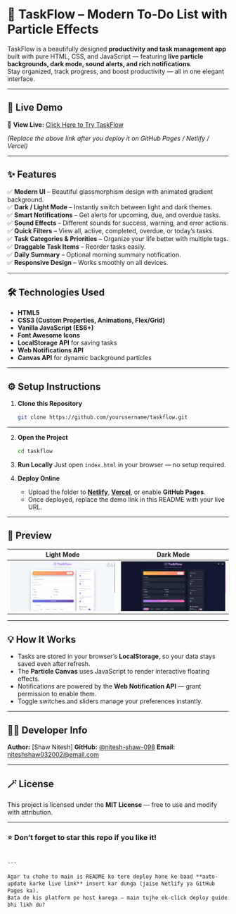 # 🧠 TaskFlow – Modern To-Do List with Particle Effects

TaskFlow is a beautifully designed **productivity and task management app** built with pure HTML, CSS, and JavaScript — featuring **live particle backgrounds, dark mode, sound alerts, and rich notifications**.  
Stay organized, track progress, and boost productivity — all in one elegant interface.

---

## 🚀 Live Demo
🔗 **View Live:** [Click Here to Try TaskFlow](https://your-live-demo-link-here.com)

*(Replace the above link after you deploy it on GitHub Pages / Netlify / Vercel)*

---

## ✨ Features

✅ **Modern UI** – Beautiful glassmorphism design with animated gradient background.  
✅ **Dark / Light Mode** – Instantly switch between light and dark themes.  
✅ **Smart Notifications** – Get alerts for upcoming, due, and overdue tasks.  
✅ **Sound Effects** – Different sounds for success, warning, and error actions.  
✅ **Quick Filters** – View all, active, completed, overdue, or today’s tasks.  
✅ **Task Categories & Priorities** – Organize your life better with multiple tags.  
✅ **Draggable Task Items** – Reorder tasks easily.  
✅ **Daily Summary** – Optional morning summary notification.  
✅ **Responsive Design** – Works smoothly on all devices.

---

## 🛠️ Technologies Used

- **HTML5**
- **CSS3 (Custom Properties, Animations, Flex/Grid)**
- **Vanilla JavaScript (ES6+)**
- **Font Awesome Icons**
- **LocalStorage API** for saving tasks
- **Web Notifications API**
- **Canvas API** for dynamic background particles

---

## ⚙️ Setup Instructions

1. **Clone this Repository**
   ```bash
   git clone https://github.com/yourusername/taskflow.git
---

2. **Open the Project**

   ```bash
   cd taskflow
   ```

3. **Run Locally**
   Just open `index.html` in your browser — no setup required.

4. **Deploy Online**

   * Upload the folder to [**Netlify**](https://www.netlify.com/), [**Vercel**](https://vercel.com/), or enable **GitHub Pages**.
   * Once deployed, replace the demo link in this README with your live URL.

---

## 📸 Preview

| Light Mode                                  | Dark Mode                                 |
| ------------------------------------------- | ----------------------------------------- |
| ![Light Mode](./screenshots/light-mode.png) | ![Dark Mode](./screenshots/dark-mode.png) |

---

## 💡 How It Works

* Tasks are stored in your browser’s **LocalStorage**, so your data stays saved even after refresh.
* The **Particle Canvas** uses JavaScript to render interactive floating effects.
* Notifications are powered by the **Web Notification API** — grant permission to enable them.
* Toggle switches and sliders manage your preferences instantly.

---

## 🧑‍💻 Developer Info

**Author:** [Shaw Nitesh]
**GitHub:** [@nitesh-shaw-098](https://github.com/nitesh-shaw-098)
**Email:** [niteshshaw032002@email.com](mailto:niteshshaw032002@email.com)

---

## 🪄 License

This project is licensed under the **MIT License** — free to use and modify with attribution.

---

### ⭐ Don’t forget to star this repo if you like it!

```

---

Agar tu chahe to main is README ko tere deploy hone ke baad **auto-update karke live link** insert kar dunga (jaise Netlify ya GitHub Pages ka).  
Bata de kis platform pe host karega — main tujhe ek-click deploy guide bhi likh du?
```
